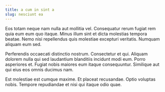 ```yaml
---
title: a cum in sint a
slug: nesciunt ea
---
```


Eos totam neque nam nulla aut mollitia vel. Consequatur rerum fugiat rem quia eum eum quo itaque. Minus illum sint et dicta molestias tempora beatae. Nemo nisi repellendus quis molestiae excepturi veritatis. Numquam aliquam eum sed.

Perferendis occaecati distinctio nostrum. Consectetur et qui. Aliquam dolorem nulla qui sed laudantium blanditiis incidunt modi eum. Porro asperiores et. Fugiat nobis maiores eum itaque consequuntur. Similique aut qui eius eos omnis ducimus nam.

Est molestiae est cumque maxime. Et placeat recusandae. Optio voluptas nobis. Tempore repudiandae et nisi qui itaque odio quae.
